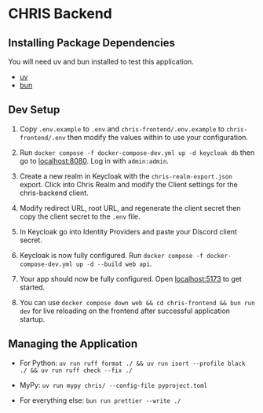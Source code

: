 # CHRIS Backend

## Installing Package Dependencies

You will need uv and bun installed to test this application.

- [uv](https://docs.astral.sh/uv/getting-started/installation/)
- [bun](https://bun.sh/docs/installation)

## Dev Setup

1. Copy `.env.example` to `.env` and `chris-frontend/.env.example` to `chris-frontend/.env` then modify the values within to use your configuration.

2. Run `docker compose -f docker-compose-dev.yml up -d keycloak db` then go to [localhost:8080](http://localhost:8080). Log in with `admin:admin`.

3. Create a new realm in Keycloak with the `chris-realm-export.json` export. Click into Chris Realm and modify the Client settings for the chris-backend client.

4. Modify redirect URL, root URL, and regenerate the client secret then copy the client secret to the `.env` file.

5. In Keycloak go into Identity Providers and paste your Discord client secret.

6. Keycloak is now fully configured. Run `docker compose -f docker-compose-dev.yml up -d --build web api`.

7. Your app should now be fully configured. Open [localhost:5173](http://localhost:5173) to get started.

8. You can use `docker compose down web && cd chris-frontend && bun run dev` for live reloading on the frontend after successful application startup.

## Managing the Application

- For Python: `uv run ruff format ./ && uv run isort --profile black ./ && uv run ruff check --fix ./`

- MyPy: `uv run mypy chris/ --config-file pyproject.toml`

- For everything else: `bun run prettier --write ./`

